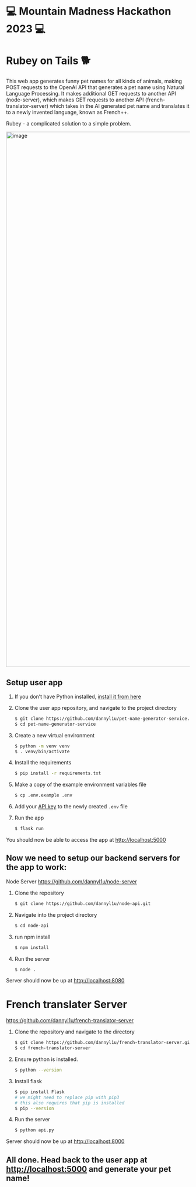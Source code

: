 # 💻 Mountain Madness Hackathon 2023 💻 
# Rubey on Tails 🐕

This web app generates funny pet names for all kinds of animals, making POST requests to the OpenAI API that generates a pet name using Natural Language Processing. It makes additional GET requests to another API (node-server), which makes GET requests to another API (french-translator-server) which takes in the AI generated pet name and translates it to a newly invented language, known as French++. 

Rubey - a complicated solution to a simple problem. 

<img width="1461" alt="image" src="https://user-images.githubusercontent.com/45186464/219979972-59ef1fd2-7368-43fc-a0c3-92de37b8a5e0.png">


## Setup user app

1. If you don’t have Python installed, [install it from here](https://www.python.org/downloads/)

2. Clone the user app repository, and navigate to the project directory
   ```bash
   $ git clone https://github.com/dannyl1u/pet-name-generator-service.git
   $ cd pet-name-generator-service
   ```

3. Create a new virtual environment

   ```bash
   $ python -m venv venv
   $ . venv/bin/activate
   ```

4. Install the requirements

   ```bash
   $ pip install -r requirements.txt
   ```

5. Make a copy of the example environment variables file

   ```bash
   $ cp .env.example .env
   ```

6. Add your [API key](https://beta.openai.com/account/api-keys) to the newly created `.env` file

7. Run the app

   ```bash
   $ flask run
   ```

You should now be able to access the app at [http://localhost:5000](http://localhost:5000)

## Now we need to setup our backend servers for the app to work:

Node Server
https://github.com/dannyl1u/node-server

1. Clone the repository

   ```bash
   $ git clone https://github.com/dannyl1u/node-api.git
   ```

2. Navigate into the project directory

   ```bash
   $ cd node-api
   ```

3. run npm install

   ```bash
   $ npm install
   ```

4. Run the server

   ```bash
   $ node .
   ```

Server should now be up at [http://localhost:8080](http://localhost:8080)

# French translater Server
https://github.com/dannyl1u/french-translator-server
1. Clone the repository and navigate to the directory

   ```bash
   $ git clone https://github.com/dannyl1u/french-translator-server.git
   $ cd french-translator-server
   ```

2. Ensure python is installed.

   ```bash
   $ python --version
   ```
3. Install flask

   ```bash
   $ pip install Flask
   # we might need to replace pip with pip3
   # this also requires that pip is installed
   $ pip --version
   ```

4. Run the server

   ```bash
   $ python api.py
   ```
   
 Server should now be up at [http://localhost:8000](http://localhost:8000)

## All done. Head back to the user app at [http://localhost:5000](http://localhost:5000) and generate your pet name!
